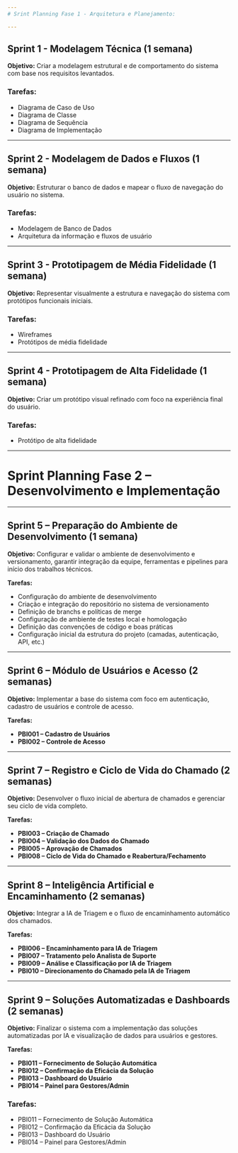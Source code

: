 ```yaml
---
# Srint Planning Fase 1 - Arquitetura e Planejamento:

---
```


## Sprint 1 - Modelagem Técnica (1 semana)

**Objetivo:** Criar a modelagem estrutural e de comportamento do sistema com base nos requisitos levantados.

### Tarefas:
- Diagrama de Caso de Uso
- Diagrama de Classe
- Diagrama de Sequência
- Diagrama de Implementação

---

## Sprint 2 - Modelagem de Dados e Fluxos (1 semana)

**Objetivo:** Estruturar o banco de dados e mapear o fluxo de navegação do usuário no sistema.

### Tarefas:
- Modelagem de Banco de Dados
- Arquitetura da informação e fluxos de usuário

---

## Sprint 3 - Prototipagem de Média Fidelidade (1 semana)

**Objetivo:** Representar visualmente a estrutura e navegação do sistema com protótipos funcionais iniciais.

### Tarefas:
- Wireframes
- Protótipos de média fidelidade

---

## Sprint 4 - Prototipagem de Alta Fidelidade (1 semana)

**Objetivo:** Criar um protótipo visual refinado com foco na experiência final do usuário.

### Tarefas:
- Protótipo de alta fidelidade

---
# Sprint Planning Fase 2 – Desenvolvimento e Implementação

---

## Sprint 5 – Preparação do Ambiente de Desenvolvimento (1 semana)
**Objetivo:** Configurar e validar o ambiente de desenvolvimento e versionamento, garantir integração da equipe, ferramentas e pipelines para início dos trabalhos técnicos.

**Tarefas:**
- Configuração do ambiente de desenvolvimento
- Criação e integração do repositório no sistema de versionamento
- Definição de branchs e políticas de merge
- Configuração de ambiente de testes local e homologação
- Definição das convenções de código e boas práticas
- Configuração inicial da estrutura do projeto (camadas, autenticação, API, etc.)

---

## Sprint 6 – Módulo de Usuários e Acesso (2 semanas)
**Objetivo:** Implementar a base do sistema com foco em autenticação, cadastro de usuários e controle de acesso.

**Tarefas:**
- **PBI001 – Cadastro de Usuários**
- **PBI002 – Controle de Acesso**

---

## Sprint 7 – Registro e Ciclo de Vida do Chamado (2 semanas)
**Objetivo:** Desenvolver o fluxo inicial de abertura de chamados e gerenciar seu ciclo de vida completo.

**Tarefas:**
- **PBI003 – Criação de Chamado**
- **PBI004 – Validação dos Dados do Chamado**
- **PBI005 – Aprovação de Chamados**
- **PBI008 – Ciclo de Vida do Chamado e Reabertura/Fechamento**

---

## Sprint 8 – Inteligência Artificial e Encaminhamento (2 semanas)
**Objetivo:** Integrar a IA de Triagem e o fluxo de encaminhamento automático dos chamados.

**Tarefas:**
- **PBI006 – Encaminhamento para IA de Triagem**
- **PBI007 – Tratamento pelo Analista de Suporte**
- **PBI009 – Análise e Classificação por IA de Triagem**
- **PBI010 – Direcionamento do Chamado pela IA de Triagem**

---

## Sprint 9 – Soluções Automatizadas e Dashboards (2 semanas)
**Objetivo:** Finalizar o sistema com a implementação das soluções automatizadas por IA e visualização de dados para usuários e gestores.

**Tarefas:**
- **PBI011 – Fornecimento de Solução Automática**
- **PBI012 – Confirmação da Eficácia da Solução**
- **PBI013 – Dashboard do Usuário**
- **PBI014 – Painel para Gestores/Admin**

### Tarefas:
- PBI011 – Fornecimento de Solução Automática
- PBI012 – Confirmação da Eficácia da Solução
- PBI013 – Dashboard do Usuário
- PBI014 – Painel para Gestores/Admin


